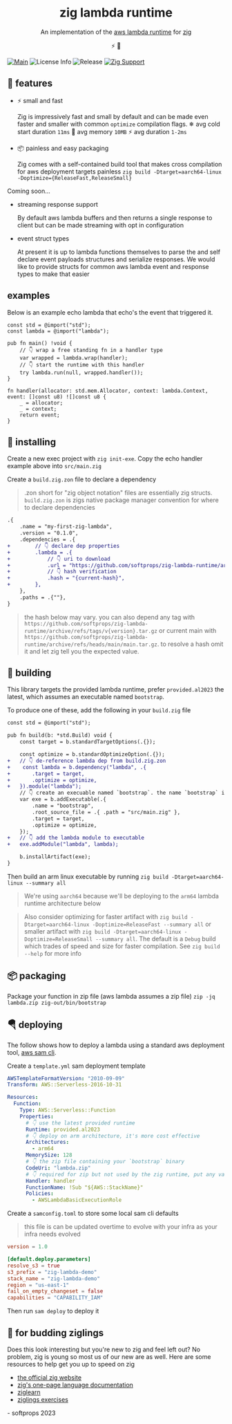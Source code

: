 <h1 align="center">
  zig lambda runtime
</h1>

<p align="center">
  An implementation of the <a href="https://docs.aws.amazon.com/lambda/latest/dg/runtimes-api.html">aws lambda runtime</a> for <a href="https://ziglang.org/">zig</a>
</p>

<div align="center">
  ⚡ 🦎
</div>

[![Main](https://github.com/softprops/zig-lambda-runtime/actions/workflows/main.yml/badge.svg)](https://github.com/softprops/zig-lambda-runtime/actions/workflows/main.yml) ![License Info](https://img.shields.io/github/license/softprops/zig-lambda-runtime) ![Release](https://img.shields.io/github/v/release/softprops/zig-lambda-runtime) [![Zig Support](https://img.shields.io/badge/zig-0.12.0-black?logo=zig)](https://ziglang.org/documentation/0.12.0/)

## 🍬 features

- ⚡ small and fast

  Zig is impressively fast and small by default and can be made even faster and smaller with common `optimize` compilation flags.
  ❄ avg cold start duration `11ms` 💾 avg memory `10MB` ⚡ avg duration `1-2ms`

- 📦 painless and easy packaging

  Zig comes with a self-contained build tool that makes cross compilation for aws deployment targets painless `zig build -Dtarget=aarch64-linux -Doptimize={ReleaseFast,ReleaseSmall}`

Coming soon...

- streaming response support

  By default aws lambda buffers and then returns a single response to client but can be made streaming with opt in configuration

- event struct types

  At present it is up to lambda functions themselves to parse the and self declare event payloads structures and serialize responses. We would like to provide structs for common aws lambda event and response types to make that easier

## examples

Below is an example echo lambda that echo's the event that triggered it.

```zig
const std = @import("std");
const lambda = @import("lambda");

pub fn main() !void {
    // 👇 wrap a free standing fn in a handler type
    var wrapped = lambda.wrap(handler);
    // 👇 start the runtime with this handler
    try lambda.run(null, wrapped.handler());
}

fn handler(allocator: std.mem.Allocator, context: lambda.Context, event: []const u8) ![]const u8 {
    _ = allocator;
    _ = context;
    return event;
}
```

## 📼 installing

Create a new exec project with `zig init-exe`. Copy the echo handler example above into `src/main.zig`

Create a `build.zig.zon` file to declare a dependency

> .zon short for "zig object notation" files are essentially zig structs. `build.zig.zon` is zigs native package manager convention for where to declare dependencies

```diff
.{
    .name = "my-first-zig-lambda",
    .version = "0.1.0",
    .dependencies = .{
+        // 👇 declare dep properties
+        .lambda = .{
+            // 👇 uri to download
+            .url = "https://github.com/softprops/zig-lambda-runtime/archive/refs/tags/v0.2.0.tar.gz",
+            // 👇 hash verification
+            .hash = "{current-hash}",
+        },
    },
    .paths = .{""},
}
```

> the hash below may vary. you can also depend any tag with `https://github.com/softprops/zig-lambda-runtime/archive/refs/tags/v{version}.tar.gz` or current main with `https://github.com/softprops/zig-lambda-runtime/archive/refs/heads/main/main.tar.gz`. to resolve a hash omit it and let zig tell you the expected value.

## 🔧 building

This library targets the provided lambda runtime, prefer `provided.al2023` the latest, which assumes an executable named `bootstrap`.

To produce one of these, add the following in your `build.zig` file

```diff
const std = @import("std");

pub fn build(b: *std.Build) void {
    const target = b.standardTargetOptions(.{});

    const optimize = b.standardOptimizeOption(.{});
+   // 👇 de-reference lambda dep from build.zig.zon
+    const lambda = b.dependency("lambda", .{
+       .target = target,
+       .optimize = optimize,
+   }).module("lambda");
    // 👇 create an execuable named `bootstrap`. the name `bootstrap` is important
    var exe = b.addExecutable(.{
        .name = "bootstrap",
        .root_source_file = .{ .path = "src/main.zig" },
        .target = target,
        .optimize = optimize,
    });
+   // 👇 add the lambda module to executable
+   exe.addModule("lambda", lambda);

    b.installArtifact(exe);
}
```

Then build an arm linux executable by running `zig build -Dtarget=aarch64-linux --summary all`

> We're using `aarch64` because we'll be deploying to the `arm64` lambda runtime architecture below

> Also consider optimizing for faster artifact with `zig build -Dtarget=aarch64-linux -Doptimize=ReleaseFast --summary all` or smaller artifact with `zig build -Dtarget=aarch64-linux -Doptimize=ReleaseSmall --summary all`. The default is a `Debug` build which trades of speed and size for faster compilation. See `zig build --help` for more info

## 📦 packaging

Package your function in zip file (aws lambda assumes a zip file) `zip -jq lambda.zip zig-out/bin/bootstrap`

## 🪂 deploying

The follow shows how to deploy a lambda using a standard aws deployment tool, [aws sam cli](https://docs.aws.amazon.com/serverless-application-model/latest/developerguide/install-sam-cli.html).

Create a `template.yml` sam deployment template

```yaml
AWSTemplateFormatVersion: "2010-09-09"
Transform: AWS::Serverless-2016-10-31

Resources:
  Function:
    Type: AWS::Serverless::Function
    Properties:
      # 👇 use the latest provided runtime
      Runtime: provided.al2023
      # 👇 deploy on arm architecture, it's more cost effective
      Architectures:
        - arm64
      MemorySize: 128
      # 👇 the zip file containing your `bootstrap` binary
      CodeUri: "lambda.zip"
      # 👇 required for zip but not used by the zig runtime, put any value you like here
      Handler: handler
      FunctionName: !Sub "${AWS::StackName}"
      Policies:
        - AWSLambdaBasicExecutionRole
```

Create a `samconfig.toml` to store some local sam cli defaults

> this file is can be updated overtime to evolve with your infra as your infra needs evolved

```toml
version = 1.0

[default.deploy.parameters]
resolve_s3 = true
s3_prefix = "zig-lambda-demo"
stack_name = "zig-lambda-demo"
region = "us-east-1"
fail_on_empty_changeset = false
capabilities = "CAPABILITY_IAM"
```

Then run `sam deploy` to deploy it

## 🥹 for budding ziglings

Does this look interesting but you're new to zig and feel left out? No problem, zig is young so most us of our new are as well. Here are some resources to help get you up to speed on zig

- [the official zig website](https://ziglang.org/)
- [zig's one-page language documentation](https://ziglang.org/documentation/0.11.0/)
- [ziglearn](https://ziglearn.org/)
- [ziglings exercises](https://github.com/ratfactor/ziglings)

\- softprops 2023
